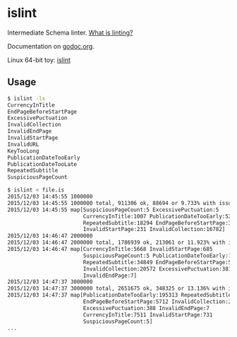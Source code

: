 islint
======

Intermediate Schema linter. [What is linting?](http://stackoverflow.com/questions/8503559/what-is-linting)

Documentation on [godoc.org](https://godoc.org/github.com/miku/islint).

Linux 64-bit toy: [islint](https://github.com/miku/islint/releases/download/latest/islint)

Usage
-----

```sh
$ islint -ls
CurrencyInTitle
EndPageBeforeStartPage
ExcessivePuctuation
InvalidCollection
InvalidEndPage
InvalidStartPage
InvalidURL
KeyTooLong
PublicationDateTooEarly
PublicationDateTooLate
RepeatedSubtitle
SuspiciousPageCount

$ islint < file.is
2015/12/03 14:45:55 1000000
2015/12/03 14:45:55 1000000 total, 911306 ok, 88694 or 9.733% with issues
2015/12/03 14:45:55 map[SuspiciousPageCount:5 ExcessivePuctuation:5
                        CurrencyInTitle:1007 PublicationDateTooEarly:52361
                        RepeatedSubtitle:18294 EndPageBeforeStartPage:390
                        InvalidStartPage:231 InvalidCollection:16782]
2015/12/03 14:46:47 2000000
2015/12/03 14:46:47 2000000 total, 1786939 ok, 213061 or 11.923% with issues
2015/12/03 14:46:47 map[CurrencyInTitle:5668 InvalidStartPage:685
                        SuspiciousPageCount:5 PublicationDateTooEarly:146781
                        RepeatedSubtitle:34849 EndPageBeforeStartPage:5146
                        InvalidCollection:20572 ExcessivePuctuation:381
                        InvalidEndPage:7]
2015/12/03 14:47:37 3000000
2015/12/03 14:47:37 3000000 total, 2651675 ok, 348325 or 13.136% with issues
2015/12/03 14:47:37 map[PublicationDateTooEarly:195313 RepeatedSubtitle:118735
                        EndPageBeforeStartPage:5712 InvalidCollection:21339
                        ExcessivePuctuation:388 InvalidEndPage:7
                        CurrencyInTitle:7511 InvalidStartPage:731
                        SuspiciousPageCount:5]
...
```

